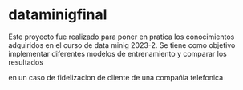 # dataminigfinal
Este proyecto fue realizado para poner en pratica los conocimientos adquiridos en el curso de data minig 2023-2.
Se tiene como objetivo implementar diferentes modelos de entrenamiento y comparar los resultados

en un caso de fidelizacion de cliente de una compañia telefonica
